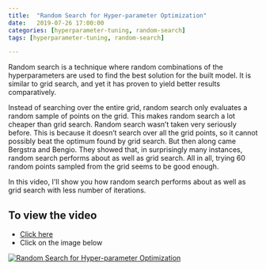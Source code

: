 ```yaml
---
title:  "Random Search for Hyper-parameter Optimization"
date:   2019-07-26 17:00:00
categories: [hyperparameter-tuning, random-search]
tags: [hyperparameter-tuning, random-search]

---
```


Random search is a technique where random combinations of the hyperparameters are used to find the best solution for the built model. It is similar to grid search, and yet it has proven to yield better results comparatively. 

Instead of searching over the entire grid, random search only evaluates a random sample of points on the grid. This makes random search a lot cheaper than grid search. Random search wasn’t taken very seriously before. This is because it doesn’t search over all the grid points, so it cannot possibly beat the optimum found by grid search. But then along came Bergstra and Bengio. They showed that, in surprisingly many instances, random search performs about as well as grid search. All in all, trying 60 random points sampled from the grid seems to be good enough.

In this video, I'll show you how random search performs about as well as grid search with less number of iterations.

## To view the video
* [Click here](https://youtu.be/wseNcn-Op48)
* Click on the image below

[![Random Search for Hyper-parameter Optimization](http://img.youtube.com/vi/wseNcn-Op48/0.jpg)](http://www.youtube.com/watch?v=wseNcn-Op48)